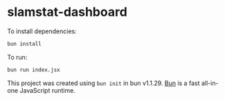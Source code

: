 # slamstat-dashboard

To install dependencies:

```bash
bun install
```

To run:

```bash
bun run index.jsx
```

This project was created using `bun init` in bun v1.1.29. [Bun](https://bun.sh) is a fast all-in-one JavaScript runtime.
